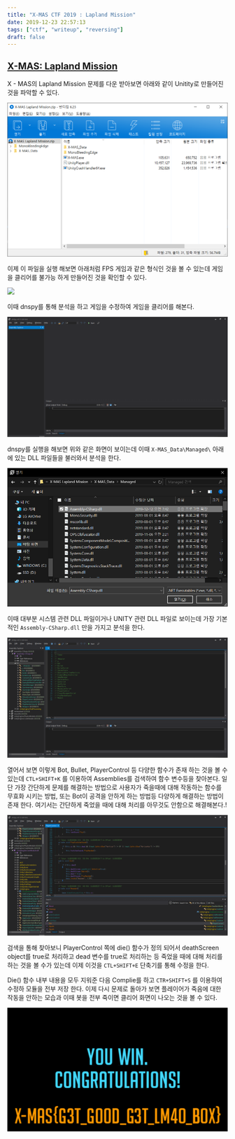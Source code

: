 ```yaml
---
title: "X-MAS CTF 2019 : Lapland Mission"
date: 2019-12-23 22:57:13
tags: ["ctf", "writeup", "reversing"]
draft: false
---
```


## [X-MAS: Lapland Mission](https://xmas.htsp.ro/challenge?id=28)

X - MAS의 Lapland Mission 문제를 다운 받아보면 아래와 같이 Unitity로 만들어진 것을 파악할 수 있다.

![](./image/X-MAS-CTF-2019-Lapland-Mission/k2R0GSfrRqRB7b6Wxmmqokimg.png)

이제 이 파일을 실행 해보면 아래처럼 FPS 게임과 같은 형식인 것을 볼 수 있는데 게임을 클리어를 불가능 하게 만들어진 것을 확인할 수 있다.

![](./image/X-MAS-CTF-2019-Lapland-Mission/OK7BiJi3tSfJUqTwRksGokimg.gif)

이때 dnspy를 통해 분석을 하고 게임을 수정하여 게임을 클리어를 해본다.

![](./image/X-MAS-CTF-2019-Lapland-Mission/hLc5UoY4hXf89NCfzpuqI0img.png)

dnspy를 실행을 해보면 위와 같은 화면이 보이는데 이때 `X-MAS_Data\Managed\` 아래에 있는 DLL 파일들을 불러와서 분석을 한다.

![](./image/X-MAS-CTF-2019-Lapland-Mission/OqhuzBkDKlLmErkKKLYTbkimg.png)

이때 대부분 시스템 관련 DLL 파일이거나 UNITY 관련 DLL 파일로 보이는데 가장 기본적인 `Assembly-CSharp.dll` 만을 가지고 분석을 한다.

![](./image/X-MAS-CTF-2019-Lapland-Mission/C2VRfEwijI7mZqbQxquq91img.png)

열어서 보면 이렇게 Bot, Bullet, PlayerControl 등 다양한 함수가 존재 하는 것을 볼 수 있는데 `CTL+SHIFT+K` 를 이용하여 Assemblies를 검색하여 함수 변수등을 찾아본다. 일단 가장 간단하게 문제를 해결하는 방법으로 사용자가 죽을때에 대해 작동하는 함수를 무효화 시키는 방법, 또는 Bot이 공격을 안하게 하는 방법등 다양하게 해결하는 방법이 존재 한다. 여기서는 간단하게 죽었을 때에 대해 처리를 아무것도 안함으로 해결해본다.!

![](./image/X-MAS-CTF-2019-Lapland-Mission/pWEarEeswafPUK7lKA0tJ0img.png)

검색을 통해 찾아보니 PlayerControl 쪽에 die() 함수가 정의 되어서 deathScreen object를 true로 처리하고 dead 변수를 true로 처리하는 등 죽었을 때에 대해 처리를 하는 것을 볼 수가 있는데 이제 이것을 `CTL+SHIFT+E` 단축기를 통해 수정을 한다.

Die() 함수 내부 내용을 모두 지워준 다음 Complie를 하고 `CTR+SHIFT+S` 를 이용하여 수정하 모듈을 전부 저장 한다. 이제 다시 문제로 돌아가 보면 플레이어가 죽음에 대한 작동을 안하는 모습과 이때 봇을 전부 죽이면 클리어 화면이 나오는 것을 볼 수 있다.

![](./image/X-MAS-CTF-2019-Lapland-Mission/yiIClssdws0j5TVvY0NURkimg.png)
